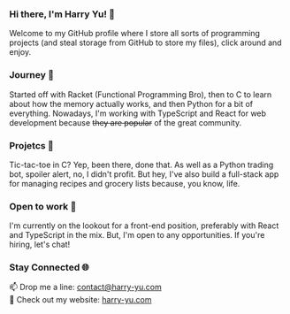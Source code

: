 ### Hi there, I'm Harry Yu! 👋
Welcome to my GitHub profile where I store all sorts of programming projects (and steal storage from GitHub to store my files), click around and enjoy. 

### Journey 📜
Started off with Racket (Functional Programming Bro), then to C to learn about how the memory actually works, and then Python for a bit of everything. Nowadays, I'm working with TypeScript and React for web development because ~~they are popular~~ of the great community.

### Projetcs 🎵
Tic-tac-toe in C? Yep, been there, done that. As well as a Python trading bot, spoiler alert, no, I didn't profit. But hey, I've also build a full-stack app for managing recipes and grocery lists because, you know, life.

### Open to work 🎯
I'm currently on the lookout for a front-end position, preferably with React and TypeScript in the mix. But, I'm open to any opportunities. If you're hiring, let's chat!

### Stay Connected 🌐
📫 Drop me a line: contact@harry-yu.com  
💼 Check out my website: [harry-yu.com](https://harry-yu.com)  

